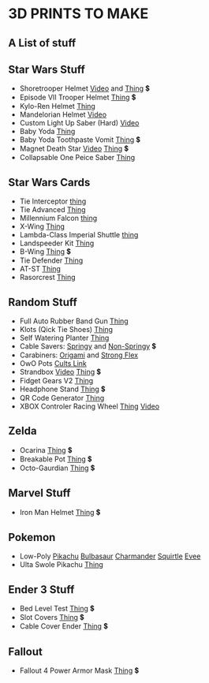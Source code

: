 # 3D PRINTS TO MAKE
## A List of stuff


## Star Wars Stuff
- Shoretrooper Helmet [Video](https://www.youtube.com/watch?v=kCmJen4Fm-Q) and [Thing](https://www.thingiverse.com/thing:2633285) 💲
- Episode VII Trooper Helmet [Thing](https://www.thingiverse.com/thing:1094858) 💲
- Kylo-Ren Helmet [Thing](https://www.thingiverse.com/thing:1710637)
- Mandelorian Helmet [Video](https://www.youtube.com/watch?v=z7rOsba3WbY)
- Custom Light Up Saber (Hard) [Video](https://www.youtube.com/watch?v=a0d-wT6YS4w)
- Baby Yoda [Thing](https://www.thingiverse.com/thing:4038181)
- Baby Yoda Toothpaste Vomit [Thing](https://www.thingiverse.com/thing:4670686) 💲
- Magnet Death Star [Video](https://www.youtube.com/watch?v=08dBVz8_VzU) [Thing](https://www.thingiverse.com/thing:1284637) 💲
- Collapsable One Peice Saber [Thing](https://www.thingiverse.com/thing:3604015)

## Star Wars Cards
- Tie Interceptor [thing](https://www.thingiverse.com/thing:4586681)
- Tie Advanced [Thing](https://www.thingiverse.com/thing:4708937)
- Millennium Falcon [thing](https://www.thingiverse.com/thing:4582264)
- X-Wing [Thing](https://www.thingiverse.com/thing:4683520)
- Lambda-Class Imperial Shuttle [thing](https://www.thingiverse.com/thing:4683520)
- Landspeeder Kit [Thing](https://www.thingiverse.com/thing:4592209)
- B-Wing [Thing](https://www.thingiverse.com/thing:4285576) 💲
- Tie Defender [Thing](https://www.thingiverse.com/thing:4783895)
- AT-ST [Thing](https://www.thingiverse.com/thing:4618642)
- Rasorcrest [Thing](https://www.thingiverse.com/thing:4648183)

## Random Stuff
- Full Auto Rubber Band Gun [Thing](https://www.thingiverse.com/thing:4649407)
- Klots (Qick Tie Shoes) [Thing](https://www.thingiverse.com/thing:938561)
- Self Watering Planter [Thing](https://www.thingiverse.com/thing:903411)
- Cable Savers: [Springy](https://www.thingiverse.com/thing:1091637) and [Non-Springy](https://www.thingiverse.com/thing:1669452) 💲
- Carabiners: [Origami](https://www.thingiverse.com/thing:1819242) and [Strong Flex](https://www.thingiverse.com/thing:1008943)
- OwO Pots [Cults Link](https://cults3d.com/en/3d-model/home/owo-pots)
- Strandbox [Video](https://www.youtube.com/watch?v=pj3GYxK4e8M) [Thing](https://www.thingiverse.com/thing:4089142) 💲
- Fidget Gears V2 [Thing](https://www.thingiverse.com/thing:3584811)
- Headphone Stand [Thing](https://www.thingiverse.com/thing:2050885) 💲
- QR Code Generator [Thing](https://www.thingiverse.com/thing:46884)
- XBOX Controler Racing Wheel [Thing](https://www.thingiverse.com/thing:3049220) [Video](https://www.youtube.com/watch?v=xBhoVgdhup4)

## Zelda
- Ocarina [Thing](https://www.thingiverse.com/thing:234512) 💲
- Breakable Pot [Thing](https://www.thingiverse.com/thing:772378) 💲
- Octo-Gaurdian [Thing](https://www.thingiverse.com/thing:4118828) 💲

## Marvel Stuff
- Iron Man Helmet [Thing](https://www.thingiverse.com/thing:4599252) 💲

## Pokemon
- Low-Poly [Pikachu](https://www.thingiverse.com/thing:376601) [Bulbasaur](https://www.thingiverse.com/thing:327753) [Charmander](https://www.thingiverse.com/thing:323038) [Squirtle](https://www.thingiverse.com/thing:319413) [Evee](https://www.thingiverse.com/thing:2931434)
- Ulta Swole Pikachu [Thing](https://www.thingiverse.com/thing:3928643)

## Ender 3 Stuff
- Bed Level Test [Thing](https://www.thingiverse.com/thing:4642274) 💲
- Slot Covers [Thing](https://www.thingiverse.com/thing:4579489) 💲
- Cable Cover Ender [Thing](https://www.thingiverse.com/thing:2920060) 💲

## Fallout
- Fallout 4 Power Armor Mask [Thing](https://www.thingiverse.com/thing:2603065) 💲
